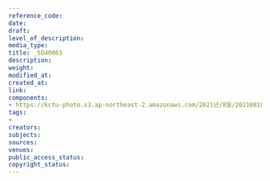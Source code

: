 ```yaml
---
reference_code: 
date: 
draft: 
level_of_description: 
media_type: 
title: _5D40063
description: 
weight: 
modified_at: 
created_at: 
link: 
components:
- https://kctu-photo.s3.ap-northeast-2.amazonaws.com/2021년/8월/20210818_양경수+민주노총+위원장+출입기자단+기자간담회/_5D40063.jpg
tags:
- 
creators: 
subjects: 
sources: 
venues: 
public_access_status: 
copyright_status: 
---
```

